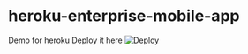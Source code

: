 # heroku-enterprise-mobile-app
Demo for heroku
Deploy it here
[![Deploy](https://www.herokucdn.com/deploy/button.svg)](https://heroku.com/deploy?template=https://arieunier@github.com/arieunier/heroku-enterprise-mobile-app.git)